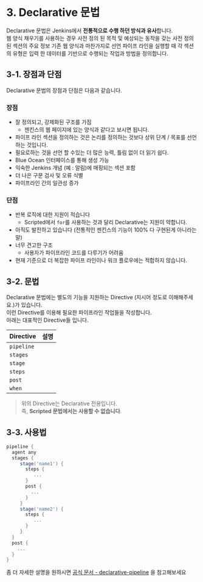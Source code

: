 # 3. Declarative 문법

Declarative 문법은 Jenkins에서 **전통적으로 수행 하던 방식과 유사**합니다.  
웹 양식 채우기를 사용하는 경우 사전 정의 된 목적 및 예상되는 동작을 갖는 사전 정의 된 섹션의 주요 정보 기존 웹 양식과 마찬가지로 선언 파이프 라인을 실행할 때 각 섹션의 유형은 입력 한 데이터를 기반으로 수행되는 작업과 방법을 정의합니다.

## 3-1. 장점과 단점

Declarative 문법의 장점과 단점은 다음과 같습니다.

### 장점

* 잘 정의되고, 강제화된 구조를 가짐
  * 젠킨스의 웹 페이지에 있는 양식과 같다고 보시면 됩니다.
* 파이프 라인 섹션을 정의하는 것은 논리를 정의하는 것보다 상위 단계 / 목표를 선언하는 것입니다.
* 필요로하는 것을 선언 할 수있는 더 많은 능력, 틀림 없이 더 읽기 쉽다.
* Blue Ocean 인터페이스를 통해 생성 가능
* 익숙한 Jenkins 개념 (예 : 알림)에 매핑되는 섹션 포함
* 더 나은 구문 검사 및 오류 식별
* 파이프라인 간의 일관성 증가

### 단점

* 반복 로직에 대한 지원이 적습니다
  * Scripted에서 ```for```를 사용하는 것과 달리 Declarative는 지원이 약합니다.
* 아직도 발전하고 있습니다 (전통적인 젠킨스의 기능이 100% 다 구현된게 아니라는 말)
* 너무 견고한 구조 
  * 사용자가 파이프라인 코드를 다루기가 어려움
* 현재 기준으로 더 복잡한 파이프 라인이나 워크 플로우에는 적합하지 않습니다.

## 3-2. 문법

Declarative 문법에는 별도의 기능을 지원하는 Directive (지시어 정도로 이해해주세요.)가 있습니다.  
이런 Directive를 이용해 필요한 파이프라인 작업들을 작성합니다.  
아래는 대표적인 Directive들 입니다.

| Directive   |  설명   |
|  ---  |  ---  |
|  ```pipeline```     |    |
|  ```stages```     |      |
|  ```stage```     |       |
|   ```steps```    |     |
|  ```post```     |   |
|  ```when```     |  |

> 위의 Directive는 Declarative 전용입니다.  
즉, **Scripted 문법에서는 사용할 수 없습니다**.

## 3-3. 사용법

```groovy
pipeline {
  agent any
  stages { 
     stage('name1') { 
       steps {      
          ...
       } 
       post {
         ...
       }
     }
     stage('name2') {
       steps {
          ...
       }
     }
  }
  post {
    ...
  } 
}
```

좀 더 자세한 설명을 원하시면 [공식 문서 - declarative-pipeline](https://jenkins.io/doc/book/pipeline/syntax/#declarative-pipeline) 을 참고해보세요
